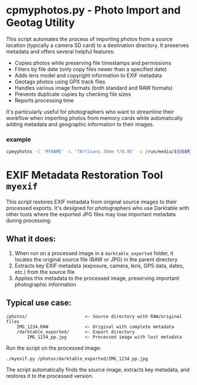# cpmyphotos.py - Photo Import and Geotag Utility

This script automates the process of importing photos from a source location (typically a camera SD card) to a destination directory. It preserves metadata and offers several helpful features:

- Copies photos while preserving file timestamps and permissions
- Filters by file date (only copy files newer than a specified date)
- Adds lens model and copyright information to EXIF metadata
- Geotags photos using GPX track files
- Handles various image formats (both standard and RAW formats)
- Prevents duplicate copies by checking file sizes
- Reports processing time

It's particularly useful for photographers who want to streamline their workflow when importing photos from memory cards while automatically adding metadata and geographic information to their images.

### example

```sh
cpmyphotos -C 'MYNAME' -L '7Artisans 35mm f/0.95' -s /run/media/${USER}/LUMIX1/DCIM/109_PANA -d /home/ftp/images/$(date '+%Y')/lev1/lev2/ -n '1 day ago' -g ~/SyncPhone/gpslog/$(date '+%Y%m%d').gpx --tz '+02:00:00'
```

# EXIF Metadata Restoration Tool `myexif`

This script restores EXIF metadata from original source images to their processed exports. It's designed for photographers who use Darktable with other tools where the exported JPG files may lose important metadata during processing.

## What it does:

1. When run on a processed image in a `darktable_exported` folder, it locates the original source file (RAW or JPG) in the parent directory
2. Extracts key EXIF metadata (exposure, camera, lens, GPS data, dates, etc.) from the source file
3. Applies this metadata to the processed image, preserving important photographic information

## Typical use case:

```
/photos/                      <- Source directory with RAW/original files
    IMG_1234.RAW              <- Original with complete metadata
    /darktable_exported/      <- Export directory
        IMG_1234_pp.jpg       <- Processed image with lost metadata
```

Run the script on the processed image:
```
./myexif.py /photos/darktable_exported/IMG_1234_pp.jpg
```

The script automatically finds the source image, extracts key metadata, and restores it to the processed version.
